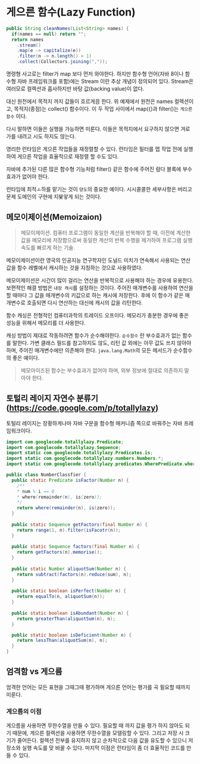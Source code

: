 # 게으른 함수(Lazy Function)

```java
public String cleanNames(List<String> names) {
  if(names == null) return "";
  return names  
    .stream()
    .map(e -> capitalize(e))
    .filter(n -> n.length() > 1)
    .collect(Collectors.joining(","));
```

명령형 사고로는 filter가 map 보다 먼저 와야한다. 하지만 함수형 언어(자바 8이나 함수형 자바 프레임워크를 포함)에는 Stream 이란 
추상 개념이 정의되어 있다. Stream은 여러모로 컬렉션과 흡사하지만 바탕 값(backing value)이 없다.

대신 원천에서 목적지 까지 값들이 흐르게끔 한다. 위 예제에서 원천은 names 컬렉션이고, 목적지(종점)는 collect() 함수이다.
이 두 작업 사이에서 map({)과 filter()는 `게으른 함수` 이다.

다시 말하면 이들은 실행을 가능하면 미룬다. 이들은 목적지에서 요구하지 않으면 겨로가를 내려고 시도 하지도 않는다.

영리한 런타임은 게으른 작업들을 재정렬할 수 있다. 런타임은 필터를 맵 작업 전에 실행하여 게으른 작업을 효율적으로 재정렬 할 수도 있다.

자바에 추가된 다른 많은 함수형 기능처럼 filter() 같은 함수에 주어진 람다 블록에 부수효과가 없어야 한다.

런타임에 최적ㅗ하를 맡기는 것이 `양도`의 중요한 예이다. 시시콜콜한 세부사항은 버리고 문제 도메인의 구현에 지붖앟게 되는 것이다.

## 메모이제이션(Memoizaion)

> 메모이제이션. 컴퓨터 프로그램이 동일한 계산을 반복해야 할 때, 이전에 계산한 값을 메모리에 저장함으로써 동일한 계산의 반복 수행을 제거하여 프로그램 실행 속도를 빠르게 하는 기술.

메모이제이션이란 영국의 인공지능 연구학자인 도널드 미치가 연속해서 사용되는 연산 값을 함수 레벨에서 캐시하는 것을 지칭하는 것으로 사용하였다.

메모이제이션은 시간이 많이 걸리는 연산을 반복적으로 사용해야 하는 경우에 유용한다. 보편적인 해결 방법은 `내장 캐시`를 설정하는 것이다.
주어진 매개변수를 사용하여 연산을 할 때마다 그 값을 매개변수의 키값으로 하는 캐시에 저장한다. 후에 이 함수가 같은 매개변수로 호출되면 다시 연산하는
대신에 캐시의 값을 리턴한다. 

함수 캐싱은 전형적인 컴퓨터과학의 트레이드 오프이다. 메모리가 충분한 경우에 좋은 성능을 위해서 메모리를 더 사용한다.

캐싱 방법이 제대로 작동하려면 함수가 순수해야한다. `순수함수` 란 부수효과가 없는 함수를 말한다. 가변 클래스 필드를 참고하지도 않도, 리턴 값 외에는
아무 값도 쓰지 않아야 하며, 주어진 매개변수에만 의존해야 한다. `java.lang.Math`의 모든 메서드가 순수함수의 좋은 예이다.

> 메모아이즈된 함수는 부수효과가 없어야 하며, 외부 정보에 절대로 의존하지 말아야 한다.

## 토털리 레이지 자연수 분류기(https://code.google.com/p/totallylazy)

토털리 레이지는 장황하게나마 자바 구문을 함수형 매커니즘 쪽으로 바꿔주는 자바 프레임워크이다.

```java
import com.googlecode.totallylazy.Predicate;
import com.googlecode.totallylazy.Sequence;
import static com.googlecode.totallylazy.Predicates.is;
import static com.googlecode.totallylazy.numbers.Numbers.*;
import static com.googlecode.totallylazy.predicates.WherePredicate.where;

public class NumberClassfier {
  public static Predicate isFactor(Number n) {
    /**
    * num % i == 0
    * where(remainder(n), is(zero));
    */
    return where(remainder(n), is(zero));
  }
  
  public static Sequence getFactors(final Number n) {
    return range(1, n).filter(isFacotr(n));
  }
  
  public static Sequence factors(final Number n) {
    return getFactors(n).memorise();
  }
  
  public static Number aliquotSum(Number n) {
    return subtract(factors(n).reduce(sum), n);
  }
  
  public static boolean isPerfect(Number n) {
    return equalTo(n, aliquotSum(n));
  }
  
  public static boolean isAbundant(Number n) {
    return greaterThan(aliquotSum(n), n);
  }

  public static boolean isDeficient(Number n) {
    return lessThan(aliquotSum(n), n);
  }
}
```

## 엄격함 vs 게으름

엄격한 언어는 모든 표현을 그때그때 평가하며 게으른 언어는 평가를 곡 필요할 때까지 미룬다.

### 게으름의 이점

게으름을 사용하면 무한수열을 만들 수 있다. 필요할 때 까지 값을 평가 하지 않아도 되기 때문에, 게으른 컬렉션을 사용하면 무한수열을 모델링할 수 있다.
그리고 저장 시 크기가 줄어든다. 컬렉션 전부를 유지하지 않고 순차적으로 다음 값을 유도할 수 있으니 저장소와 실행 속도를 맞 바꿀 수 있다.
마지막 이점은 런타임이 좀 더 효율적인 코드를 만들 수 있다.
